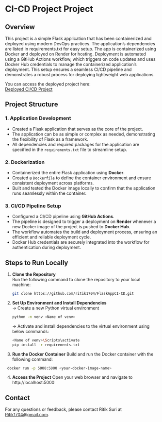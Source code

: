 # CI-CD Project Project
## Overview

This project is a simple Flask application that has been containerized and deployed using modern DevOps practices. The application’s dependencies are listed in requirements.txt for easy setup. The app is containerized using Docker and deployed on Render for hosting. Deployment is automated using a GitHub Actions workflow, which triggers on code updates and uses Docker Hub credentials to manage the containerized application’s deployment. This setup ensures a seamless CI/CD pipeline and demonstrates a robust process for deploying lightweight web applications.

You can access the deployed project here:  
[Deployed CI/CD Project](https://flaskappci-cd.onrender.com/)

## Project Structure

### 1. Application Development
- Created a Flask application that serves as the core of the project.  
- The application can be as simple or complex as needed, demonstrating the flexibility of Flask as a framework.  
- All dependencies and required packages for the application are specified in the `requirements.txt` file to streamline setup.

### 2. Dockerization
- Containerized the entire Flask application using **Docker**.  
- Created a `Dockerfile` to define the container environment and ensure consistent deployment across platforms.  
- Built and tested the Docker image locally to confirm that the application runs seamlessly within the container.

### 3. CI/CD Pipeline Setup
- Configured a CI/CD pipeline using **GitHub Actions**.  
- The pipeline is designed to trigger a deployment on **Render** whenever a new Docker image of the project is pushed to **Docker Hub**.  
- The workflow automates the build and deployment process, ensuring an efficient and reliable deployment cycle.  
- Docker Hub credentials are securely integrated into the workflow for authentication during deployment.


## Steps to Run Locally

1. **Clone the Repository**  
   Run the following command to clone the repository to your local machine:  
   ```bash
   git clone https://github.com/ritik1704/FlaskAppCI-CD.git
   ```
2. **Set Up Environment and Install Dependencies**  
   -> Create a new Python virtual environment
   ``` bash
   python -m venv <Name of venv>
   ```
   -> Activate and install dependencies to the virtual environment using below commands:
   ``` bash
   <Name of venv>\Scripts\activate
   pip install -r requirements.txt
   ```
3. **Run the Docker Container**
Build and run the Docker container with the following command:

  ``` bash
   docker run -p 5000:5000 <your-docker-image-name>
  ```
4. **Access the Project**
Open your web browser and navigate to http://localhost:5000









## Contact

For any questions or feedback, please contact Ritik Suri at [Ritik1704@gmail.com](mailto:Ritik1704@gmail.com).